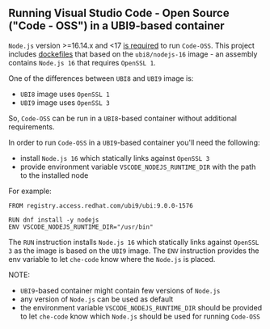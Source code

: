 ## Running Visual Studio Code - Open Source ("Code - OSS") in a UBI9-based container
`Node.js` version >=16.14.x and <17 [is required](https://github.com/microsoft/vscode/wiki/How-to-Contribute#prerequisites) to run `Code-OSS`.
This project includes [dockefiles](https://github.com/che-incubator/che-code/tree/main/build/dockerfiles) that based on the `ubi8/nodejs-16` image - an assembly contains `Node.js 16` that requires `OpenSSL 1`.

One of the differences between `UBI8` and `UBI9` image is:
- `UBI8` image uses `OpenSSL 1`
- `UBI9` image uses `OpenSSL 3`

 So, `Code-OSS` can be run in a `UBI8`-based container without additional requirements.

In order to run `Code-OSS` in a `UBI9`-based container you'll need the following:
- install `Node.js 16` which statically links against `OpenSSL 3`
- provide environment variable `VSCODE_NODEJS_RUNTIME_DIR` with the path to the installed node

For example:
```
FROM registry.access.redhat.com/ubi9/ubi:9.0.0-1576

RUN dnf install -y nodejs
ENV VSCODE_NODEJS_RUNTIME_DIR="/usr/bin"
```

The `RUN` instruction installs `Node.js 16` which statically links against `OpenSSL 3` as the image is based on the `UBI9` image.
The `ENV` instruction provides the env variable to let `che-code` know where the `Node.js` is placed.

NOTE:
- `UBI9`-based container might contain few versions of `Node.js`
- any version of `Node.js` can be used as default
- the environment variable `VSCODE_NODEJS_RUNTIME_DIR` should be provided to let `che-code` know which `Node.js` should be used for running `Code-OSS`
